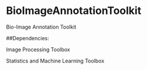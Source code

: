 # BioImageAnnotationToolkit
Bio-Image Annotation Toolkit

##Dependencies:

Image Processing Toolbox

Statistics and Machine Learning Toolbox